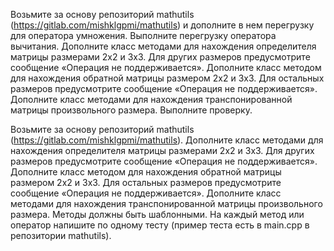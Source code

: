 Возьмите за основу репозиторий mathutils (https://gitlab.com/mishklgpmi/mathutils) и дополните в нем перегрузку для оператора умножения. 
Выполните перегрузку оператора вычитания. 
Дополните класс методами для нахождения определителя матрицы размерами 2х2 и 3х3. 
Для других размеров предусмотрите сообщение «Операция не поддерживается».
Дополните класс методом для нахождения обратной матрицы размером 2х2 и 3х3. 
Для остальных размеров предусмотрите сообщение «Операция не поддерживается».
Дополните класс методами для нахождения транспонированной матрицы произвольного размера.
Выполните проверку.

Возьмите за основу репозиторий mathutils (https://gitlab.com/mishklgpmi/mathutils).
Дополните класс методами для нахождения определителя матрицы размерами 2х2 и 3х3. Для других размеров предусмотрите сообщение «Операция не поддерживается».
Дополните класс методом для нахождения обратной матрицы размером 2х2 и 3х3. Для остальных размеров предусмотрите сообщение «Операция не поддерживается».
Дополните класс методами для нахождения транспонированной матрицы произвольного размера.
Методы должны быть шаблонными.
На каждый метод или оператор напишите по одному тесту (пример теста есть в main.cpp в репозитории mathutils).
